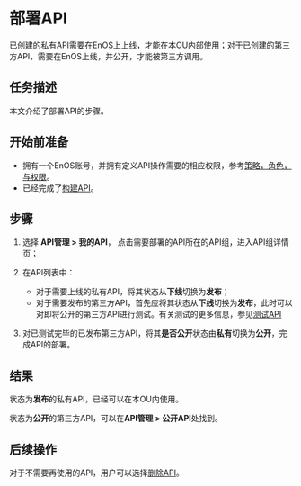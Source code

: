 # 部署API

已创建的私有API需要在EnOS上上线，才能在本OU内部使用；对于已创建的第三方API，需要在EnOS上线，并公开，才能被第三方调用。

## 任务描述

本文介绍了部署API的步骤。

## 开始前准备
- 拥有一个EnOS账号，并拥有定义API操作需要的相应权限，参考[策略，角色，与权限](/docs/iam/zh_CN/latest/access_policy)。
- 已经完成了[构建API](creating_api)。

## 步骤

1. 选择 **API管理 > 我的API**， 点击需要部署的API所在的API组，进入API组详情页；

2. 在API列表中：
   - 对于需要上线的私有API，将其状态从**下线**切换为**发布**；
   - 对于需要发布的第三方API，首先应将其状态从**下线**切换为**发布**，此时可以对即将公开的第三方API进行测试。有关测试的更多信息，参见[测试API](testing_api)

3. 对已测试完毕的已发布第三方API，将其**是否公开**状态由**私有**切换为**公开**，完成API的部署。

## 结果

状态为**发布**的私有API，已经可以在本OU内使用。

状态为**公开**的第三方API，可以在**API管理 > 公开API**处找到。

## 后续操作

对于不需要再使用的API，用户可以选择[删除API](deleting_api)。

